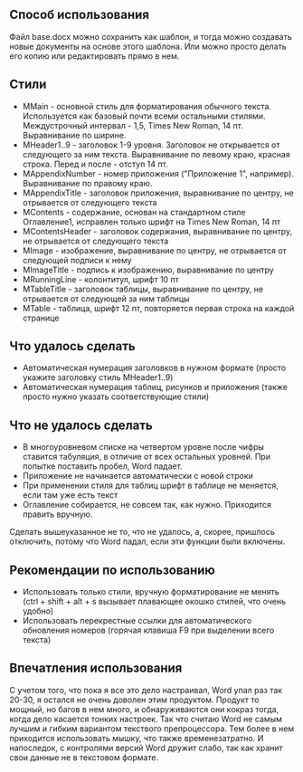 ## Способ использования

Файл base.docx можно сохранить как шаблон, и тогда можно создавать новые документы на основе этого шаблона. Или можно просто делать его копию или редактировать прямо в нем.

## Стили
- MMain - основной стиль для форматирования обычного текста. Используется как базовый почти всеми остальными стилями. Междустрочный интервал - 1,5, Times New Roman, 14 пт. Выравнивание по ширине.
- MHeader1..9 - заголовок 1-9 уровня. Заголовок не открывается от следующего за ним текста. Выравнивание по левому краю, красная строка. Перед и после - отступ 14 пт.
- MAppendixNumber - номер приложения ("Приложение 1", например). Выравнивание по правому краю.
- MAppendixTitle - заголовок приложения, выравнивание по центру, не отрывается от следующего текста
- MContents - содержание, основан на стандартном стиле Оглавление1, исправлен только шрифт на Times New Roman, 14 пт
- MContentsHeader - заголовок содержания, выравнивание по центру, не отрывается от следующего текста
- MImage - изображение, выравнивание по центру, не отрывается от следующей подписи к нему
- MImageTitle - подпись к изображению, выравнивание по центру
- MRunningLine - колонтитул, шрифт 10 пт
- MTableTitle - заголовок таблицы, выравнивание по центру, не отрывается от следующей за ним таблицы
- MTable - таблица, шрифт 12 пт, повторяется первая строка на каждой странице

## Что удалось сделать
- Автоматическая нумерация заголовков в нужном формате (просто укажите заголовку стиль MHeader1..9)
- Автоматическая нумерация таблиц, рисунков и приложения (также просто нужно указать соответствующие стили)

## Что не удалось сделать
- В многоуровневом списке на четвертом уровне после чифры ставится табуляция, в отличие от всех остальных уровней. При попытке поставить пробел, Word падает.
- Приложение не начинается автоматически с новой строки
- При применении стиля для таблиц шрифт в таблице не меняется, если там уже есть текст
- Оглавление собирается, не совсем так, как нужно. Приходится править вручную.

Сделать вышеуказанное не то, что не удалось, а, скорее, пришлось отключить, потому что Word падал, если эти функции были включены.

## Рекомендации по использованию
- Использовать только стили, вручную форматирование не менять (ctrl + shift + alt + s вызывает плавающее окошко стилей, что очень удобно)
- Использовать перекрестные ссылки для автоматического обновления номеров (горячая клавиша F9 при выделении всего текста)

## Впечатления использования
С учетом того, что пока я все это дело настраивал, Word упал раз так 20-30, я остался не очень доволен этим продуктом. Продукт то мощный, но багов в нем много, и обнаруживаются они кокраз тогда, когда дело касается тонких настроек. Так что считаю Word не самым лучшим и гибким вариантом текствого препроцессора. Тем более в нем приходится использовать мышку, что также временезатратно. И напоследок, с контролями версий Word дружит слабо, так как хранит свои данные не в текстовом формате.
